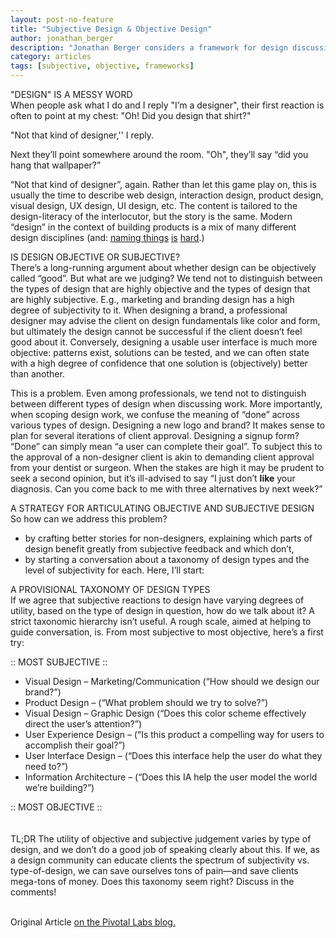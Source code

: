 ```yaml
---
layout: post-no-feature
title: "Subjective Design & Objective Design"
author: jonathan_berger
description: "Jonathan Berger considers a framework for design discussion.  Originally posted on the Pivotal Labs blog."
category: articles
tags: [subjective, objective, frameworks]
---
```

"DESIGN" IS A MESSY WORD<br>
When people ask what I do and I reply "I’m a designer", their first reaction is often to point at my chest: "Oh! Did you design that shirt?"

"Not that kind of designer,''  I reply.

Next they’ll point somewhere around the room.  "Oh", they’ll say “did you hang that wallpaper?”

“Not that kind of designer”, again.  Rather than let this game play on, this is usually the time to describe web design, interaction design, product design, visual design, UX design, UI design, etc.  The content is tailored to the design-literacy of the interlocutor, but the story is the same.  Modern “design” in the context of building products is a mix of many different design disciplines (and: <span style="text-decoration:underline"><a href="http://pivotallabs.com/not-in-a-name/">naming things</a></span> <span style="text-decoration:underline"><a href="http://www.quora.com/Computer-Science/Why-is-naming-things-hard-in-computer-science-and-how-can-it-can-be-made-easier">is</a></span> <span style="text-decoration:underline"><a href="http://martinfowler.com/bliki/TwoHardThings.html">hard</a></span>.)

IS DESIGN OBJECTIVE OR SUBJECTIVE?
<br>
There’s a long-running argument about whether design can be objectively called “good”.  But what are we judging?  We tend not to distinguish between the types of design that are highly objective and the types of design that are highly subjective.  E.g., marketing and branding design has a high degree of subjectivity to it.  When designing a brand, a professional designer may advise the client on design fundamentals like color and form, but ultimately the design cannot be successful if the client doesn’t feel good about it.  Conversely, designing a usable user interface is much more objective: patterns exist, solutions can be tested, and we can often state with a high degree of confidence that one solution is (objectively) better than another.

This is a problem.  Even among professionals, we tend not to distinguish between different types of design when discussing work.  More importantly, when scoping design work, we confuse the meaning of “done” across various types of design.  Designing a new logo and brand?  It makes sense to plan for several iterations of client approval.  Designing a signup form? “Done” can simply mean “a user can complete their goal”.  To subject this to the approval of a non-designer client is akin to demanding client approval from your dentist or surgeon.  When the stakes are high it may be prudent to seek a second opinion, but it’s ill-advised to say “I just don’t **like** your diagnosis.  Can you come back to me with three alternatives by next week?”

A STRATEGY FOR ARTICULATING OBJECTIVE AND SUBJECTIVE DESIGN
<br>
So how can we address this problem?

<ul>
<li>by crafting better stories for non-designers, explaining which parts of design benefit greatly from subjective feedback and which don’t,</li>
<li>by starting a conversation about a taxonomy of design types and the level of subjectivity for each. Here, I’ll start:</li>
</ul>

A PROVISIONAL TAXONOMY OF DESIGN TYPES
<br>
If we agree that subjective reactions to design have varying degrees of utility, based on the type of design in question, how do we talk about it?  A strict taxonomic hierarchy isn’t useful.  A rough scale, aimed at helping to guide conversation, is.  From most subjective to most objective, here’s a first try:

:: MOST SUBJECTIVE ::
<ul>
<li>Visual Design – Marketing/Communication (“How should we design our brand?”)</li>
<li>Product Design – (“What problem should we try to solve?”)</li>
<li>Visual Design – Graphic Design (“Does this color scheme effectively direct the user’s attention?”)</li>
<li>User Experience Design – (“Is this product a compelling way for users to accomplish their goal?”)</li>
<li>User Interface Design – (“Does this interface help the user do what they need to?”)</li>
<li>Information Architecture – (“Does this IA help the user model the world we’re building?”)</li>
</ul>

:: MOST OBJECTIVE :: 
<br>
<br>
<br>
TL;DR
The utility of objective and subjective judgement varies by type of design, and we don’t do a good job of speaking clearly about this.  If we, as a design community can educate clients the spectrum of subjectivity vs. type-of-design, we can save ourselves tons of pain—and save clients mega-tons of money.  Does this taxonomy seem right? Discuss in the comments!

<br>
Original Article <a href="http://pivotallabs.com/subjective-objective-design/">on the Pivotal Labs blog.</a>